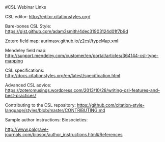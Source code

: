 #CSL Webinar Links

CSL editor: http://editor.citationstyles.org/

Bare-bones CSL Style: https://gist.github.com/adam3smith/4dec31903124d01f7b9d


Zotero field map: aurimasv.github.io/z2csl/typeMap.xml

Mendeley field map: http://support.mendeley.com/customer/en/portal/articles/364144-csl-type-mapping

CSL specifications: http://docs.citationstyles.org/en/latest/specification.html

Advanced CSL advice: https://zoteromusings.wordpress.com/2013/10/28/writing-csl-features-and-best-practices/

Contributing to the CSL repository: https://github.com/citation-style-language/styles/blob/master/CONTRIBUTING.md


Sample author instructions: Biosocieties:

http://www.palgrave-journals.com/biosoc/author_instructions.html#References
